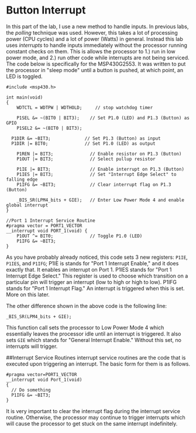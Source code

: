 # Button Interrupt
In this part of the lab, I use a new method to handle inputs. In previous labs, the _polling_ technique was used. However, this takes a lot of processing power (CPU cycles) and a lot of power (Watts) in general. Instead this lab uses _interrupts_ to handle inputs immediately without the processor running constant checks on them. This is allows the processor to 1.) run in low power mode, and 2.) run other code while interrupts are not being serviced. The code below is specifically for the MSP430G2553. It was written to put the processor in "sleep mode" until a button is pushed, at which point, an LED is toggled.

```
#include <msp430.h> 

int main(void)
{
	WDTCTL = WDTPW | WDTHOLD;	  // stop watchdog timer
	
	P1SEL &= ~(BIT0 | BIT3);    // Set P1.0 (LED) and P1.3 (Button) as GPIO
	P1SEL2 &= ~(BIT0 | BIT3);

  P1DIR &= ~BIT3;             // Set P1.3 (Button) as input
  P1DIR |= BIT0;              // Set P1.0 (LED) as output

	P1REN |= BIT3;              // Enable resistor on P1.3 (Button)
	P1OUT |= BIT3;              // Select pullup resistor

	P1IE |= BIT3;               // Enable interrupt on P1.3 (Button)
	P1IES |= BIT3;              // Set "Interrupt Edge Select" to falling edge
	P1IFG &= ~BIT3;             // Clear interrupt flag on P1.3 (Button)

	_BIS_SR(LPM4_bits + GIE);	// Enter Low Power Mode 4 and enable global interrupt
}

//Port 1 Interrupt Service Routine
#pragma vector = PORT1_VECTOR
__interrupt void PORT_1(void) {
	P1OUT ^= BIT0; 				// Toggle P1.0 (LED)
	P1IFG &= ~BIT3;
}
```
As you have probably already noticed, this code sets 3 new registers: ```P1IE```, ```P1IES```, and ```P1IFG```; P1IE is stands for "Port 1 Interrupt Enable," and it does exactly that. It enables an interrupt on Port 1. P1IES stands for "Port 1 Interrupt Edge Select." This register is used to choose which transition on a particular pin will trigger an interrupt (low to high or high to low). P1IFG stands for "Port 1 Interrupt Flag." An interrupt is triggered when this is set. More on this later.

The other difference shown in the above code is the following line:
```
_BIS_SR(LPM4_bits + GIE);
```
This function call sets the processor to Low Power Mode 4 which essentially leaves the processor idle until an interrupt is triggered. It also sets ```GIE``` which stands for "General Interrupt Enable." Without this set, no interrupts will trigger.

##Interrupt Service Routines
interrupt service routines are the code that is executed upon triggering an interrupt. The basic form for them is as follows.
```
#pragma vector=PORT1_VECTOR
__interrupt void Port_1(void)
{
  // Do something
  P1IFG &= ~BIT3;
}
```
It is very important to clear the interrupt flag during the interrupt service routine. Otherwise, the processor may continue to trigger interrupts which will cause the processor to get stuck on the same interrupt indefinitely.
